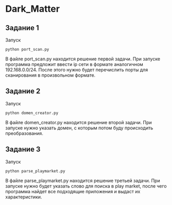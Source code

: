 # Dark_Matter
## Задание 1
Запуск

    python port_scan.py
  
В файле port_scan.py находится решение первой задачи. 
При запуске программа предложит ввести ip сети в формате аналогичном 192.168.0.0/24. 
После этого нужно будет перечислить порты для сканирования в произвольном формате.
## Задание 2
Запуск

    python domen_creator.py
  
В файле domen_creator.py находится решение второй задачи. При запуске нужно указать домен, с которым потом буду происходить преобразования.
## Задание 3
Запуск

    python parse_playmarket.py
  
В файле parse_playmarket.py находится решение третьей задачи. При запуске нужно будет указать слово для поиска в play market, после чего программа найдет все подходящие приложения и выдаст их характеристики.
